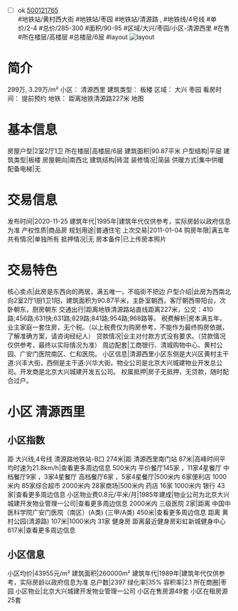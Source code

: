 - [ ] ok [500121765](https://bj.5i5j.com/ershoufang/500121765.html)  
 #地铁站/黄村西大街 #地铁站/枣园 #地铁站/清源路 ,  #地铁线/4号线
#单价/2-4 #总价/285-300 #面积/90-95   #区域/大兴/枣园/小区-清源西里 #在售 #所在楼层/高楼层 #总楼层/6层 #layout 
![layout](http://image2.5i5j.com//group1/M00/8D/81/CgqJMV0GQ9mAK8HiAAKMcIJIyWI200.jpg_P5.jpg) 
# 简介 
 299万,  3.29万/m² 
小区： 清源西里
建筑类型： 板楼
区域： 大兴 枣园
看房时间： 提前预约
地铁： 距离地铁清源路227米 地图
# 基本信息 
 房屋户型|2室2厅1卫
所在楼层|高楼层/6层
建筑面积|90.87平米
户型结构|平层
建筑类型|板楼
房屋朝向|南西北
建筑结构|砖混
装修情况|简装
供暖方式|集中供暖
配备电梯|无
# 交易信息 
 发布时间|2020-11-25
建筑年代|1995年|建筑年代仅供参考，实际房龄以政府信息为准
产权性质|商品房
规划用途|普通住宅
上次交易|2011-01-04
购房年限|满五年
共有情况|单独所有
抵押情况|无
房本备件|已上传房本照片
# 交易特色 
 核心卖点|此房是东西向的两居，满五唯一，不临街不把边
户型介绍|此房为西南北向2室2厅1厨1卫1阳，建筑面积为90.87平米，主卧室朝西，客厅朝西带阳台，次卧朝东，厨房朝东
交通出行|距离地铁清源路站直线距离227米，公交：410路;456路;631快;631路;829路;841路;954路;968路等。
税费解析|房本满五年，业主家庭一套住房，无个税。（以上税费仅为购房参考，不能作为最终购房依据，了解准确方案，请咨询经纪人）
贷款情况|业主对付款方式没有要求。（贷款情况仅供参考，最终以实际情况为准）
周边配套|工商银行、清城购物中心、黄村公园、广安门医院南区、仁和医院。
小区信息|清源西里小区东侧是大兴区黄村主干道:兴丰大街，西侧是主干道:兴华大街。物业公司是北京大兴城建物业开发总公司。开发商是北京大兴城建开发五公司。
权属抵押|房子无抵押，无贷款，随时配合过户。
# 小区 清源西里
## 小区指数 
 距 大兴线,4号线 清源路地铁站-B口 274米|距 清源西里南门站 87米|高峰时间平均时速为21.8km/h|查看更多周边信息
500米内 平价餐厅145家 ，11家4星餐厅
中档餐厅9家 ，3家4星餐厅
高档餐厅6家 ，5家4星餐厅|500米内 6家便利店
1000米内 85家综合超市
2000米内 28家商场|500米内 药店 16家
1000米内 银行 43家|查看更多周边信息
小区物业费0.8元/平米/月|1985年建成|物业公司为北京大兴城建开发物业管理一公司|查看更多周边信息
2000米内 三级医院 2家|距离 中国中医科学院广安门医院（南区）(A类) (三甲/A类) 450米|查看更多周边信息
距离 黄村公园(清源路) 107米|1000米内 31家 健身房
距离最近健身房彩虹新城健身中心 617米|查看更多周边信息
## 小区信息 
 小区均价|43955元/m²
建筑面积|260000m²
建筑年代|1989年|建筑年代仅供参考，实际房龄以政府信息为准
总户数|2397
绿化率|35%
容积率|2.1
所在商圈|枣园
小区物业|北京大兴城建开发物业管理一公司
小区在售房源49套
小区在租房源25套
